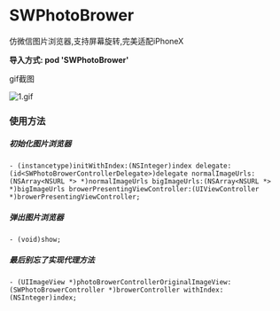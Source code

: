 # SWPhotoBrower
仿微信图片浏览器,支持屏幕旋转,完美适配iPhoneX


**导入方式: pod 'SWPhotoBrower'**

gif截图

![1.gif](https://github.com/zhoushaowen/SWPhotoBrower/blob/master/screenshot/1.gif?raw=true)

### 使用方法

##### 初始化图片浏览器
`- (instancetype)initWithIndex:(NSInteger)index delegate:(id<SWPhotoBrowerControllerDelegate>)delegate normalImageUrls:(NSArray<NSURL *> *)normalImageUrls bigImageUrls:(NSArray<NSURL *> *)bigImageUrls browerPresentingViewController:(UIViewController *)browerPresentingViewController;`

##### 弹出图片浏览器
`- (void)show;
`
##### 最后别忘了实现代理方法
`- (UIImageView *)photoBrowerControllerOriginalImageView:(SWPhotoBrowerController *)browerController withIndex:(NSInteger)index;
`